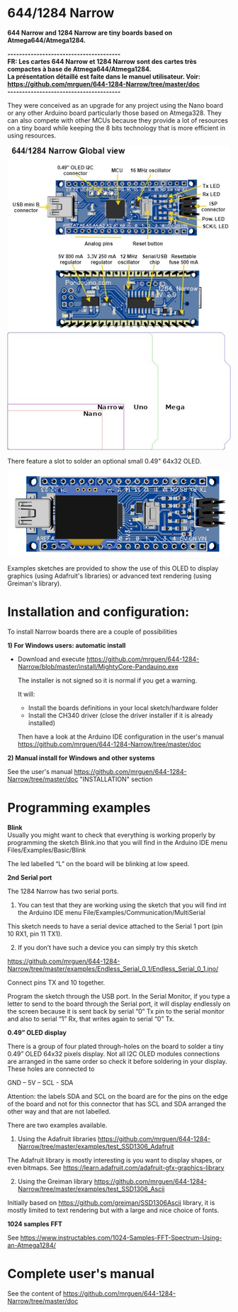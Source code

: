 # 644/1284 Narrow

**644 Narrow and 1284 Narrow are tiny boards based on Atmega644/Atmega1284.** 

**---------------------------------------  
FR: Les cartes 644 Narrow et 1284 Narrow sont des cartes très compactes à base de Atmega644/Atmega1284.  
La présentation détaillé est faite dans le manuel utilisateur. Voir: https://github.com/mrguen/644-1284-Narrow/tree/master/doc   
---------------------------------------** 

They were conceived as an upgrade for any project using the Nano board or any other Arduino board particularly those based on Atmega328. They can also compete with other MCUs because they provide a lot of resources on a tiny board while keeping the 8 bits technology that is more efficient in using resources.  
  
<img src="https://github.com/mrguen/644-1284-Narrow/blob/master/images/644_1284%20Narrow%20v0.9%20global%20view.jpg">


<img src="https://github.com/mrguen/644-1284-Narrow/blob/master/images/board-outline-nano-narrow-uno-mega-1-5x_png_project-body.jpg">


There feature a slot to solder an optional small 0.49" 64x32 OLED.

<img src="https://github.com/mrguen/644-1284-Narrow/blob/master/images/644%20Narrow%20v0.9%20OLED%20TOP%203D.jpg">

Examples sketches are provided to show the use of this OLED to display graphics (using Adafruit's libraries) or advanced text rendering (using Greiman's library).


# Installation and configuration:

To install Narrow boards there are a couple of possibilities

**1) For Windows users: automatic install**

* Download and execute https://github.com/mrguen/644-1284-Narrow/blob/master/install/MightyCore-Pandauino.exe
  
  The installer is not signed so it is normal if you get a warning. 
  
  It will:
  - Install the boards definitions in your local sketch/hardware folder
  - Install the CH340 driver (close the driver installer if it is already installed)

  Then have a look at the Arduino IDE configuration in the user's manual  https://github.com/mrguen/644-1284-Narrow/tree/master/doc 
  
**2) Manual install for Windows and other systems**

See the user's manual https://github.com/mrguen/644-1284-Narrow/tree/master/doc 
"INSTALLATION" section


# Programming examples

**Blink**  
Usually you might want to check that everything is working properly by programming the  sketch Blink.ino that you will find in the Arduino IDE menu Files/Examples/Basic/Blink

The led labelled “L” on the board will be blinking at low speed.

**2nd Serial port**  

The 1284 Narrow has two serial ports. 

1) You can test that they are working using the sketch that you will find int the Arduino IDE menu File/Examples/Communication/MultiSerial


This sketch needs to have a serial device attached to the Serial 1 port (pin 10 RX1, pin 11 TX1).


2) If you don’t have such a device you can simply try this sketch

https://github.com/mrguen/644-1284-Narrow/tree/master/examples/Endless_Serial_0_1/Endless_Serial_0_1.ino/ 


Connect pins TX and 10 together.

Program the sketch through the USB port. In the Serial Monitor, if you type a letter to send to the board through the Serial port, it will display endlessly on the screen because it is sent back by serial “0” Tx pin to the serial monitor and also to serial “1” Rx, that writes again to serial “0” Tx. 

 
**0.49” OLED display**  

There is a group of four plated through-holes on the board to solder a tiny 0.49” OLED 64x32 pixels display. Not all I2C OLED modules connections are arranged in the same order so check it before soldering in your display. These holes are connected to 

GND – 5V – SCL - SDA

Attention: the labels SDA and SCL on the board are for the pins on the edge of the board and not for this connector that has SCL and SDA arranged the other way and that are not labelled.


There are two examples available. 

1) Using the Adafruit libraries 
https://github.com/mrguen/644-1284-Narrow/tree/master/examples/test_SSD1306_Adafruit

The Adafruit library is mostly interesting is you want to display shapes, or even bitmaps. See https://learn.adafruit.com/adafruit-gfx-graphics-library


2)  Using the Greiman library 
https://github.com/mrguen/644-1284-Narrow/tree/master/examples/test_SSD1306_Ascii

Initially based on https://github.com/greiman/SSD1306Ascii library, it is mostly limited to text rendering but with a large and nice choice of fonts.



**1024 samples FFT** 

See https://www.instructables.com/1024-Samples-FFT-Spectrum-Using-an-Atmega1284/ 

# Complete user's manual

See the content of https://github.com/mrguen/644-1284-Narrow/tree/master/doc


